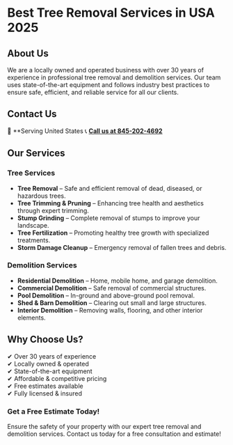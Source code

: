 # Best Tree Removal Services in USA 2025

## About Us
We are a locally owned and operated business with over 30 years of experience in professional tree removal and demolition services. Our team uses state-of-the-art equipment and follows industry best practices to ensure safe, efficient, and reliable service for all our clients.

## Contact Us
📍 **Serving United States
📞 **[Call us at 845-202-4692](https://tel:845-202-4692)**

## Our Services

### Tree Services
- **Tree Removal** – Safe and efficient removal of dead, diseased, or hazardous trees.
- **Tree Trimming & Pruning** – Enhancing tree health and aesthetics through expert trimming.
- **Stump Grinding** – Complete removal of stumps to improve your landscape.
- **Tree Fertilization** – Promoting healthy tree growth with specialized treatments.
- **Storm Damage Cleanup** – Emergency removal of fallen trees and debris.

### Demolition Services
- **Residential Demolition** – Home, mobile home, and garage demolition.
- **Commercial Demolition** – Safe removal of commercial structures.
- **Pool Demolition** – In-ground and above-ground pool removal.
- **Shed & Barn Demolition** – Clearing out small and large structures.
- **Interior Demolition** – Removing walls, flooring, and other interior elements.

## Why Choose Us?
✔ Over 30 years of experience  
✔ Locally owned & operated  
✔ State-of-the-art equipment  
✔ Affordable & competitive pricing  
✔ Free estimates available  
✔ Fully licensed & insured  

### Get a Free Estimate Today!
Ensure the safety of your property with our expert tree removal and demolition services. Contact us today for a free consultation and estimate!
